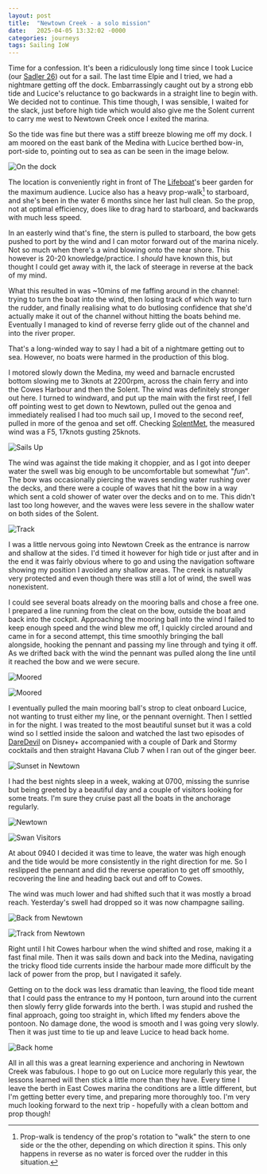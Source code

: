 ```yaml
---
layout: post
title:  "Newtown Creek - a solo mission"
date:   2025-04-05 13:32:02 -0000
categories: journeys
tags: Sailing IoW
---
```


Time for a confession. It's been a ridiculously long time since I took Lucice (our [Sadler 26][sadler]) out for a sail. The last time Elpie and I tried, we had a nightmare getting off the dock. Embarrassingly caught out by a strong ebb tide and Lucice's reluctance to go backwards in a straight line to begin with. We decided not to continue. This time though, I was sensible, I waited for the slack, just before high tide which would also give me the Solent current to carry me west to Newtown Creek once I exited the marina.

So the tide was fine but there was a stiff breeze blowing me off my dock. I am moored on the east bank of the Medina with Lucice berthed bow-in, port-side to, pointing out to sea as can be seen in the image below.

![On the dock]({{site-url}}/images/lucice-at-rest.jpg)

The location is conveniently right in front of The [Lifeboat][lifeboat]'s beer garden for the maximum audience. Lucice also has a heavy prop-walk[^1] to starboard, and she's been in the water 6 months since her last hull clean. So the prop, not at optimal efficiency, does like to drag hard to starboard, and backwards with much less speed.

In an easterly wind that's fine, the stern is pulled to starboard, the bow gets pushed to port by the wind and I can motor forward out of the marina nicely. Not so much when there's a wind blowing onto the near shore. This however is 20-20 knowledge/practice. I *should* have known this, but thought I could get away with it, the lack of steerage in reverse at the back of my mind.

What this resulted in was ~10mins of me faffing around in the channel: trying to turn the boat into the wind, then losing track of which way to turn the rudder, and finally realising what to do butlosing confidence that she'd actually make it out of the channel without hitting the boats behind me. Eventually I managed to kind of reverse ferry glide out of the channel and into the river proper. 

That's a long-winded way to say I had a bit of a nightmare getting out to sea. However, no boats were harmed in the production of this blog.

I motored slowly down the Medina, my weed and barnacle encrusted bottom slowing me to 3knots at 2200rpm, across the chain ferry and into the Cowes Harbour and then the Solent. The wind was definitely stronger out here. I turned to windward, and put up the main with the first reef, I fell off pointing west to get down to Newtown, pulled out the genoa and immediately realised I had too much sail up, I moved to the second reef, pulled in more of the genoa and set off. Checking [SolentMet][bramble], the measured wind was a F5, 17knots gusting 25knots.

![Sails Up]({{site-url}}/images/sails-up-newtown.jpg)

The wind was against the tide making it choppier, and as I got into deeper water the swell was big enough to be uncomfortable but somewhat "*fun*". The bow was occasionally piercing the waves sending water rushing over the decks, and there were a couple of waves that hit the bow in a way which sent a cold shower of water over the decks and on to me. This didn't last too long however, and the waves were less severe in the shallow water on both sides of the Solent.

![Track]({{site-url}}/images/route-to-newtown.png)

I was a little nervous going into Newtown Creek as the entrance is narrow and shallow at the sides. I'd timed it however for high tide or just after and in the end it was fairly obvious where to go and using the navigation software showing my position I avoided any shallow areas. The creek is naturally very protected and even though there was still a lot of wind, the swell was nonexistent. 

I could see several boats already on the mooring balls and chose a free one. I prepared a line running from the cleat on the bow, outside the boat and back into the cockpit. Approaching the mooring ball into the wind I failed to keep enough speed and the wind blew me off, I quickly circled around and came in for a second attempt, this time smoothly bringing the ball alongside, hooking the pennant and passing my line through and tying it off. As we drifted back with the wind the pennant was pulled along the line until it reached the bow and we were secure.  

![Moored]({{site-url}}/images/moored2.png)

![Moored]({{site-url}}/images/moored1.jpg)

I eventually pulled the main mooring ball's strop to cleat onboard Lucice, not wanting to trust either my line, or the pennant overnight. Then I settled in for the night. I was treated to the most beautiful sunset but it was a cold wind so I settled inside the saloon and watched the last two episodes of [DareDevil][dd] on Disney+ accompanied with a couple of Dark and Stormy cocktails and then straight Havana Club 7 when I ran out of the ginger beer. 

![Sunset in Newtown]({{site-url}}/images/sunset-newtown.jpg)

I had the best nights sleep in a week, waking at 0700, missing the sunrise but being greeted by a beautiful day and a couple of visitors looking for some treats. I'm sure they cruise past all the boats in the anchorage regularly. 

![Newtown]({{site-url}}/images/newtown-zoom.jpg)

![Swan Visitors]({{site-url}}/images/swan-visitors.jpg)

At about 0940 I decided it was time to leave, the water was high enough and the tide would be more consistently in the right direction for me. So I reslipped the pennant and did the reverse operation to get off smoothly, recovering the line and heading back out and off to Cowes. 

The wind was much lower and had shifted such that it was mostly a broad reach. Yesterday's swell had dropped so it was now champagne sailing.    

![Back from Newtown]({{site-url}}/images/back-from-newtown.png)

![Track from Newtown]({{site-url}}/images/route-newtown-cowes.jpg)

Right until I hit Cowes harbour when the wind shifted and rose, making it a fast final mile. Then it was sails down and back into the Medina, navigating the tricky flood tide currents inside the harbour made more difficult by the lack of power from the prop, but I navigated it safely. 

Getting on to the dock was less dramatic than leaving, the flood tide meant that I could pass the entrance to my H pontoon, turn around into the current then slowly ferry glide forwards into the berth. I was stupid and rushed the final approach, going too straight in, which lifted my fenders above the pontoon. No damage done, the wood is smooth and I was going very slowly. Then it was just time to tie up and leave Lucice to head back home. 

![Back home]({{site-url}}/images/back-on-the-berth.jpg)


All in all this was a great learning experience and anchoring in Newtown Creek was fabulous. I hope to go out on Lucice more regularly this year, the lessons learned will then stick a little more than they have. Every time I leave the berth in East Cowes marina the conditions are a little different, but I'm getting better every time, and preparing more thoroughly too. I'm very much looking forward to the next trip - hopefully with a clean bottom and prop though! 
 

[sadler]: https://www.yachtingmonthly.com/reviews/yacht-reviews/sadler-26-the-little-boat-with-big-attitude
[newtown]: https://en.wikipedia.org/wiki/Newtown_River 
[lifeboat]: https://www.thelifeboatcowes.co.uk/
[bramble]: https://www.bramblemet.co.uk/
[dd]: https://en.wikipedia.org/wiki/Daredevil:_Born_Again
[^1]: Prop-walk is tendency of the prop's rotation to "walk" the stern to one side or the the other, depending on which direction it spins. This only happens in reverse as no water is forced over the rudder in this situation.  